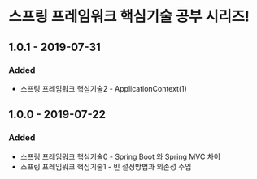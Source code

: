 # 스프링 프레임워크 핵심기술 공부 시리즈!

## 1.0.1 - 2019-07-31

### Added

* 스프링 프레임워크 핵심기술2 - ApplicationContext\(1\)

## 1.0.0 - 2019-07-22

### Added

* 스프링 프레임워크 핵심기술0 - Spring Boot 와 Spring MVC 차이
* 스프링 프레임워크 핵심기술1 - 빈 설정방법과 의존성 주입



